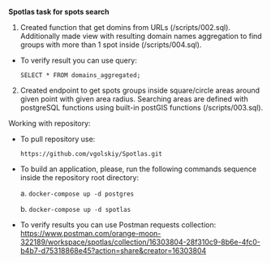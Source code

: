 **Spotlas task for spots search**

1. Created function that get domins from URLs (/scripts/002.sql). Additionally made view with resulting domain names aggregation to find groups with more than 1 spot inside (/scripts/004.sql).

-	To verify result you can use query:

	``` SELECT * FROM domains_aggregated; ```

2. Created endpoint to get spots groups inside square/circle areas around given point with given area radius. Searching areas are defined with postgreSQL functions using built-in postGIS functions (/scripts/003.sql).

Working with repository:
-	To pull repository use:

	``` https://github.com/vgolskiy/Spotlas.git ```

-	To build an application, please, run the following commands sequence inside the repository root directory:

	a.	``` docker-compose up -d postgres ```

	b.	``` docker-compose up -d spotlas ```
	
-	To verify results you can use Postman requests collection: https://www.postman.com/orange-moon-322189/workspace/spotlas/collection/16303804-28f310c9-8b6e-4fc0-b4b7-d75318868e45?action=share&creator=16303804
